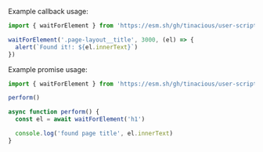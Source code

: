 Example callback usage:

```js
import { waitForElement } from 'https://esm.sh/gh/tinacious/user-script-utils@0.1.0'

waitForElement('.page-layout__title', 3000, (el) => {
  alert(`Found it!: ${el.innerText}`)
})
```

Example promise usage:

```js
import { waitForElement } from 'https://esm.sh/gh/tinacious/user-script-utils@0.1.0'

perform()

async function perform() {
  const el = await waitForElement('h1')

  console.log('found page title', el.innerText)
}
```
